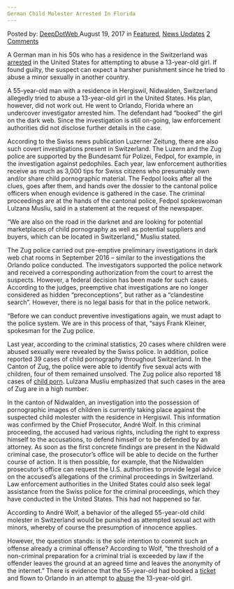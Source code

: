 ```yaml
---
German Child Molester Arrested In Florida
---
```

<article class="post-listing post-22041 post type-post status-publish format-standard has-post-thumbnail hentry 
category-news-updates tag-arrested tag-child tag-florida tag-german tag-molester">
    <div class="post-inner">
        <span>Posted by: <a href="https://www.deepdotweb.com/author/admin/" title="">DeepDotWeb </a></span>
    <span>August 19, 2017</span>
    <span>in <a href="https://www.deepdotweb.com/category/deepdot-news/" rel="category tag">Featured</a>, <a href="https://www.deepdotweb.com/category/news-updates/" rel="category tag">News Updates</a></span>
    <span><a href="https://www.deepdotweb.com/2017/08/19/german-child-molester-arrested-florida/#comments">2 Comments</a></span>
    </p>
    <div class="clear"></div>
    <div class="entry">
    <p>A German man in his 50s who has a residence in the Switzerland was <a href="http://www.luzernerzeitung.ch/nachrichten/zentralschweiz/nidwalden/reise-macht-ihn-wohl-zum-taeter;art9649,1076745">arrested</a> in the United States for attempting to abuse a 13-year-old girl. If found guilty, the suspect can expect a harsher punishment since he tried to abuse a minor sexually in another country.</p>
    <p>A 55-year-old man with a residence in Hergiswil, Nidwalden, Switzerland allegedly tried to abuse a 13-year-old girl in the United States. His plan, however, did not work out. He went to Orlando, Florida where an undercover investigator arrested him. The defendant had &#8220;booked&#8221; the girl on the dark web. Since the investigation is still on-going, law enforcement authorities did not disclose further details in the case.</p>
    <p><a id="post-22041-_gjdgxs"></a> According to the Swiss news publication Luzerner Zeitung, there are also such covert investigations present in Switzerland. The Luzern and the Zug police are supported by the Bundesamt für Polizei, Fedpol, for example, in the investigation against pedophiles. Each year, law enforcement authorities receive as much as 3,000 tips for Swiss citizens who presumably own and/or share child pornographic material. The Fedpol looks after all the clues, goes after them, and hands over the dossier to the cantonal police officers when enough evidence is gathered in the case. The criminal proceedings are at the hands of the cantonal police, Fedpol spokeswoman Lulzana Musliu, said in a statement at the request of the newspaper.</p>
    <p>&#8220;We are also on the road in the darknet and are looking for potential marketplaces of child pornography as well as potential suppliers and buyers, which can be located in Switzerland,” Musliu stated.</p>
    <p>The Zug police carried out pre-emptive preliminary investigations in dark web chat rooms in September 2016 &#8211; similar to the investigations the Orlando police conducted. The investigators supported the police network and received a corresponding authorization from the court to arrest the suspects. However, a federal decision has been made for such cases. According to the judges, preemptive chat investigations are no longer considered as hidden “preconceptions”, but rather as a “clandestine search”. However, there is no legal basis for that in the police network.</p>
    <p>&#8220;Before we can conduct preventive investigations again, we must adapt to the police system. We are in this process of that, &#8220;says Frank Kleiner, spokesman for the Zug police.</p>
    <p>Last year, according to the criminal statistics, 20 cases where children were abused sexually were revealed by the Swiss police. In addition, police reported 39 cases of child pornography throughout Switzerland. In the Canton of Zug, the police were able to identify five sexual acts with children, four of them remained unsolved. The Zug police also reported 18 cases of <a href="https://www.deepdotweb.com/2017/08/04/bka-arrests-67-suspects-child-porn-bust/">child porn</a>. Lulzana Musliu emphasized that such cases in the area of Zug are in a high number.</p>
    <p>In the canton of Nidwalden, an investigation into the possession of pornographic images of children is currently taking place against the suspected child molester with the residence in Hergiswil. This information was confirmed by the Chief Prosecutor, André Wolf. In this criminal proceeding, the accused had various rights, including the right to express himself to the accusations, to defend himself or to be defended by an attorney. As soon as the first concrete findings are present in the Nidwald criminal case, the prosecutor&#8217;s office will be able to decide on the further course of action. It is then possible, for example, that the Nidwalden prosecutor&#8217;s office can request the U.S. authorities to provide legal advice on the accused&#8217;s allegations of the criminal proceedings in Switzerland. Law enforcement authorities in the United States could also seek legal assistance from the Swiss police for the criminal proceedings, which they have conducted in the United States. This had not happened so far.</p>
    <p>According to André Wolf, a behavior of the alleged 55-year-old child molester in Switzerland would be punished as attempted sexual act with minors, whereby of course the presumption of innocence applies.</p>
    <p>However, the question stands: is the sole intention to commit such an offense already a criminal offense? According to Wolf, &#8220;the threshold of a non-criminal preparation for a criminal trial is exceeded by law if the offender leaves the ground at an agreed time and leaves the anonymity of the internet.&#8221; There is evidence that the 55-year-old had booked a <a href="https://www.deepdotweb.com/2017/03/22/blocktix-decentralized-network-event-hosting-ticketing-using-ethereums-blockchain/">ticket</a> and flown to Orlando in an attempt to <a href="https://www.deepdotweb.com/2017/07/20/bka-seized-a-darknet-child-abuse-forum/">abuse</a> the 13-year-old girl.</p>
    </div>
    <span style="display:none"><a href="https://www.deepdotweb.com/tag/arrested/" rel="tag">arrested</a> <a href="https://www.deepdotweb.com/tag/child/" rel="tag">child</a> <a href="https://www.deepdotweb.com/tag/florida/" rel="tag">florida</a> <a href="https://www.deepdotweb.com/tag/german/" rel="tag">german</a> <a href="https://www.deepdotweb.com/tag/molester/" rel="tag">molester</a></span> <span style="display:none" class="updated">2017-08-19</span>
    <div style="display:none" class="vcard author" itemprop="author" itemscope itemtype="http://schema.org/Person"><strong class="fn" itemprop="name"><a href="https://www.deepdotweb.com/author/admin/" title="Posts by DeepDotWeb" rel="author">DeepDotWeb</a></strong></div>
    </div>
</article>

